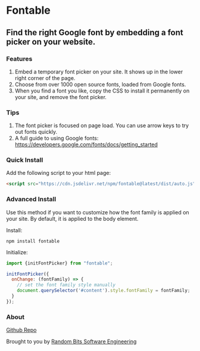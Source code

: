 # Fontable

## Find the right Google font by embedding a font picker on your website.

### Features

1. Embed a temporary font picker on your site. It shows up in the lower right corner of the page.
2. Choose from over 1000 open source fonts, loaded from Google fonts.
3. When you find a font you like, copy the CSS to install it permanently on your site, and remove the font picker.

### Tips

1. The font picker is focused on page load. You can use arrow keys to try out fonts quickly.
2. A full guide to using Google fonts: https://developers.google.com/fonts/docs/getting_started

### Quick Install

Add the following script to your html page:

```html
<script src="https://cdn.jsdelivr.net/npm/fontable@latest/dist/auto.js"></script>
```

### Advanced Install

Use this method if you want to customize how the font family is applied on your site. By default, it is applied to the body element.

Install:
```
npm install fontable
```

Initialize:
```js
import {initFontPicker} from "fontable";

initFontPicker({
  onChange: (fontFamily) => {
    // set the font family style manually
    document.querySelector('#content').style.fontFamily = fontFamily;
  }
});
```

### About

[Github Repo](https://github.com/randombits-dev/fontable)

Brought to you by [Random Bits Software Engineering](https://randombits.dev)
